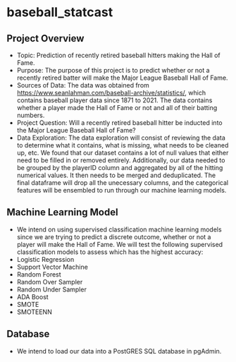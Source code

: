 # baseball_statcast

## Project Overview

- Topic: Prediction of recently retired baseball hitters making the Hall of Fame.
- Purpose: The purpose of this project is to predict whether or not a recently retired batter will make the Major League Baseball Hall of Fame.
- Sources of Data: The data was obtained from https://www.seanlahman.com/baseball-archive/statistics/, which contains baseball player data since 1871 to 2021. The data contains whether a player made the Hall of Fame or not and all of their batting numbers.
- Project Question: Will a recently retired baseball hitter be inducted into the Major League Baseball Hall of Fame?
- Data Exploration: The data exploration will consist of reviewing the data to determine what it contains, what is missing, what needs to be cleaned up, etc. We found that our dataset contains a lot of null values that either need to be filled in or removed entirely. Additionally, our data needed to be grouped by the playerID column and aggregated by all of the hitting numerical values. It then needs to be merged and deduplicated. The final dataframe will drop all the unecessary columns, and the categorical features will be ensembled to run through our machine learning models.

## Machine Learning Model
- We intend on using supervised classification machine learning models since we are trying to predict a discrete outcome, whether or not a player will make the Hall of Fame. We will test the following supervised classification models to assess which has the highest accuracy:
- Logistic Regression
- Support Vector Machine
- Random Forest
- Random Over Sampler
- Random Under Sampler
- ADA Boost
- SMOTE
- SMOTEENN

## Database
- We intend to load our data into a PostGRES SQL database in pgAdmin.
